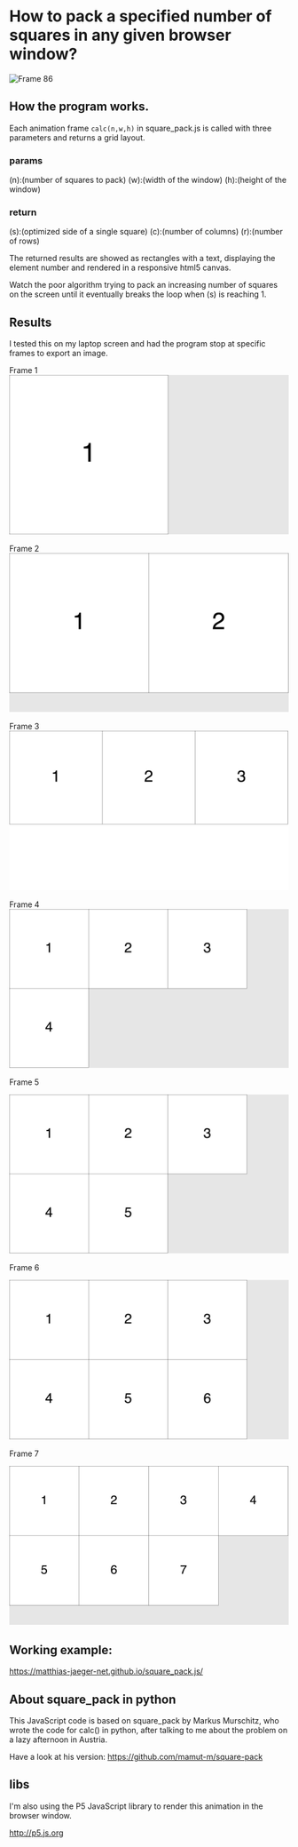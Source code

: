 # How to pack a specified number of squares in any given browser window?

![Frame 86](output/Frame-86.png)

## How the program works.  

Each animation frame `calc(n,w,h)` in square_pack.js is
called with three parameters and returns a grid layout.

### params  
(n):(number of squares to pack)
(w):(width of the window)
(h):(height of the window)

### return  
(s):(optimized side of a single square)
(c):(number of columns)
(r):(number of rows)

The returned results are showed as rectangles
with a text, displaying the element number and
rendered in a responsive html5 canvas.

Watch the poor algorithm trying to pack an increasing
number of squares on the screen until it eventually breaks
the loop when (s) is reaching 1.

## Results

I tested this on my laptop screen and had the
program stop at specific frames to export an image.

Frame 1
![Frame 1](output/Frame-1.jpg)

Frame 2
![Frame 2](output/Frame-2.jpg)

Frame 3
![Frame 3](output/Frame-3.jpg)

Frame 4
![Frame 4](output/Frame-4.jpg)

Frame 5

![Frame 5](output/Frame-5.jpg)

Frame 6

![Frame 6](output/Frame-6.jpg)

Frame 7

![Frame 7](output/Frame-7.jpg)


## Working example:  

https://matthias-jaeger-net.github.io/square_pack.js/


## About square_pack in python
This JavaScript code is based on square_pack by Markus Murschitz,
who wrote the code for calc() in python, after talking to me about
the problem on a lazy afternoon in Austria.

Have a look at his version: https://github.com/mamut-m/square-pack

## libs   
I'm also using the P5 JavaScript library to render this
animation in the browser window.

http://p5.js.org
